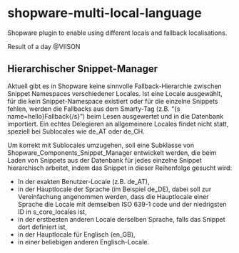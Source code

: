 # shopware-multi-local-language

Shopware plugin to enable using different locals and fallback
localisations.

Result of a day @VIISON

## Hierarchischer Snippet-Manager
Aktuell gibt es in Shopware keine sinnvolle Fallback-Hierarchie zwischen Snippet Namespaces verschiedener Locales. Ist eine Locale ausgewählt, für die kein Snippet-Namespace existiert oder für die einzelne Snippets fehlen, werden die Fallbacks aus dem Smarty-Tag (z.B. “{s name=hello}Fallback{/s}”) beim Lesen ausgewertet und in die Datenbank importiert. Ein echtes Delegieren an allgemeinere Locales findet nicht statt, speziell bei Sublocales wie de_AT oder de_CH.

Um korrekt mit Sublocales umzugehen, soll eine Subklasse von Shopware_Components_Snippet_Manager entwickelt werden, die beim Laden von Snippets aus der Datenbank für jedes einzelne Snippet hierarchisch arbeitet, indem das Snippet in dieser Reihenfolge gesucht wird:

- In der exakten Benutzer-Locale (z.B. de_AT),
- in der Hauptlocale der Sprache (im Beispiel de_DE), dabei soll zur Vereinfachung angenommen werden, dass die Hauptlocale einer Sprache die Locale mit demselben ISO 639-1 code und der niedrigsten ID in s_core_locales ist,
- in der erstbesten anderen Locale derselben Sprache, falls das Snippet dort definiert ist,
- in der Hauptlocale für Englisch (en_GB),
- in einer beliebigen anderen Englisch-Locale.

